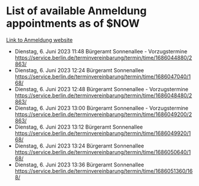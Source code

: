 # List of available Anmeldung appointments as of $NOW
[Link to Anmeldung website](https://service.berlin.de/terminvereinbarung/termin/tag.php?termin=1&anliegen[]=120686&dienstleisterlist=122210,122217,327316,122219,327312,122227,327314,122231,327346,122243,327348,122254,122252,329742,122260,329745,122262,329748,122271,327278,122273,327274,122277,327276,330436,122280,327294,122282,327290,122284,327292,122291,327270,122285,327266,122286,327264,122296,327268,150230,329760,122297,327286,122294,327284,122312,329763,122314,329775,122304,327330,122311,327334,122309,327332,317869,122281,327352,122279,329772,122283,122276,327324,122274,327326,122267,329766,122246,327318,122251,327320,122257,327322,122208,327298,122226,327300&herkunft=http%3A%2F%2Fservice.berlin.de%2Fdienstleistung%2F120686%2F)
- Dienstag, 6. Juni 2023 11:48 Bürgeramt Sonnenallee - Vorzugstermine https://service.berlin.de/terminvereinbarung/termin/time/1686044880/2863/
- Dienstag, 6. Juni 2023 12:24 Bürgeramt Sonnenallee https://service.berlin.de/terminvereinbarung/termin/time/1686047040/168/
- Dienstag, 6. Juni 2023 12:48 Bürgeramt Sonnenallee - Vorzugstermine https://service.berlin.de/terminvereinbarung/termin/time/1686048480/2863/
- Dienstag, 6. Juni 2023 13:00 Bürgeramt Sonnenallee - Vorzugstermine https://service.berlin.de/terminvereinbarung/termin/time/1686049200/2863/
- Dienstag, 6. Juni 2023 13:12 Bürgeramt Sonnenallee https://service.berlin.de/terminvereinbarung/termin/time/1686049920/168/
- Dienstag, 6. Juni 2023 13:24 Bürgeramt Sonnenallee https://service.berlin.de/terminvereinbarung/termin/time/1686050640/168/
- Dienstag, 6. Juni 2023 13:36 Bürgeramt Sonnenallee https://service.berlin.de/terminvereinbarung/termin/time/1686051360/168/
